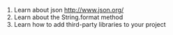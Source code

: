 1. Learn about json http://www.json.org/
2. Learn about the String.format method
3. Learn how to add third-party libraries to your project